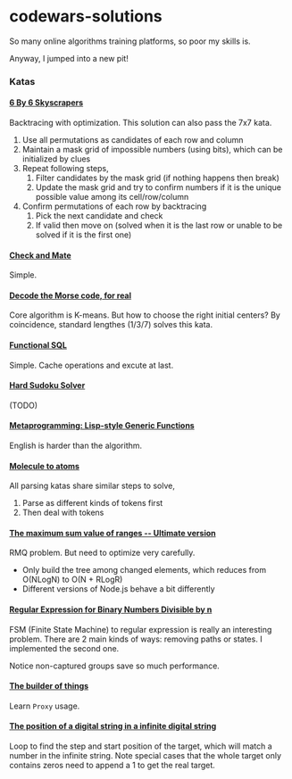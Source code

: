 # codewars-solutions

So many online algorithms training platforms, so poor my skills is.

Anyway, I jumped into a new pit!

### Katas

#### [6 By 6 Skyscrapers](https://www.codewars.com/kata/6-by-6-skyscrapers)

Backtracing with optimization. This solution can also pass the 7x7 kata.

1. Use all permutations as candidates of each row and column
1. Maintain a mask grid of impossible numbers (using bits), which can be initialized by clues
1. Repeat following steps,
    1. Filter candidates by the mask grid (if nothing happens then break)
    1. Update the mask grid and try to confirm numbers if it is the unique possible value among its cell/row/column
1. Confirm permutations of each row by backtracing
    1. Pick the next candidate and check
    1. If valid then move on (solved when it is the last row or unable to be solved if it is the first one)

#### [Check and Mate](https://www.codewars.com/kata/check-and-mate)

Simple.

#### [Decode the Morse code, for real](https://www.codewars.com/kata/decode-the-morse-code-for-real)

Core algorithm is K-means. But how to choose the right initial centers? By coincidence, standard lengthes (1/3/7) solves this kata.

#### [Functional SQL](https://www.codewars.com/kata/functional-sql)

Simple. Cache operations and excute at last.

#### [Hard Sudoku Solver](https://www.codewars.com/kata/hard-sudoku-solver-1)

(TODO)

#### [Metaprogramming: Lisp-style Generic Functions](https://www.codewars.com/kata/metaprogramming-lisp-style-generic-functions)

English is harder than the algorithm.

#### [Molecule to atoms](https://www.codewars.com/kata/molecule-to-atoms)

All parsing katas share similar steps to solve,

1. Parse as different kinds of tokens first
1. Then deal with tokens

#### [The maximum sum value of ranges -- Ultimate version](https://www.codewars.com/kata/the-maximum-sum-value-of-ranges-ultimate-version)

RMQ problem. But need to optimize very carefully.

- Only build the tree among changed elements, which reduces from O(NLogN) to O(N + RLogR)
- Different versions of Node.js behave a bit differently

#### [Regular Expression for Binary Numbers Divisible by n](https://www.codewars.com/kata/regular-expression-for-binary-numbers-divisible-by-n)

FSM (Finite State Machine) to regular expression is really an interesting problem. There are 2 main kinds of ways: removing paths or states. I implemented the second one.

Notice non-captured groups save so much performance.

#### [The builder of things](https://www.codewars.com/kata/the-builder-of-things)

Learn `Proxy` usage.

#### [The position of a digital string in a infinite digital string](https://www.codewars.com/kata/the-position-of-a-digital-string-in-a-infinite-digital-string)

Loop to find the step and start position of the target, which will match a number in the infinite string. Note special cases that the whole target only contains zeros need to append a 1 to get the real target.
